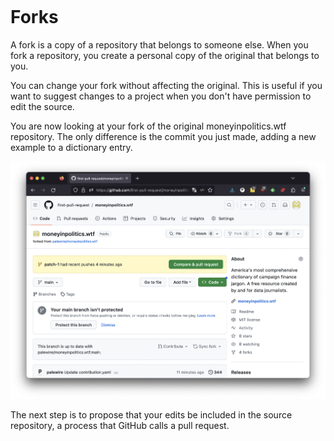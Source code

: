 ```{include} _templates/nav.html
```

# Forks

A fork is a copy of a repository that belongs to someone else. When you fork a repository, you create a personal copy of the original that belongs to you.

You can change your fork without affecting the original. This is useful if you want to suggest changes to a project when you don't have permission to edit the source.

You are now looking at your fork of the original moneyinpolitics.wtf repository. The only difference is the commit you just made, adding a new example to a dictionary entry.

![Fork](_static/img/fork.png)

The next step is to propose that your edits be included in the source repository, a process that GitHub calls a pull request.


 
